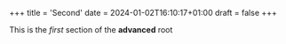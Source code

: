 +++
title = 'Second'
date = 2024-01-02T16:10:17+01:00
draft = false
+++

This is the *first* section of the **advanced** root